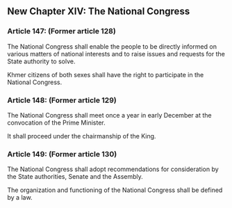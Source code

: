 ## New Chapter XIV: The National Congress

### Article 147: (Former article 128)
The National Congress shall enable the people to be directly informed on various matters of national interests and to raise issues and requests for the State authority to solve.

Khmer citizens of both sexes shall have the right to participate in the National Congress.

### Article 148: (Former article 129)
The National Congress shall meet once a year in early December at the convocation of the Prime Minister.

It shall proceed under the chairmanship of the King.

### Article 149: (Former article 130)
The National Congress shall adopt recommendations for consideration by the State authorities, Senate and the Assembly.

The organization and functioning of the National Congress shall be defined by a law.